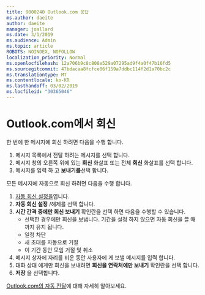 ```yaml
---
title: 9000240 Outlook.com 응답
ms.author: daeite
author: daeite
manager: joallard
ms.date: 3/1/2019
ms.audience: Admin
ms.topic: article
ROBOTS: NOINDEX, NOFOLLOW
localization_priority: Normal
ms.openlocfilehash: 12a706b9c8c808e529a07295ad9f4a0f47b16fd5
ms.sourcegitcommit: 47bdacaa8fcfce06f159a7ddbc114f2d1a70bc2c
ms.translationtype: MT
ms.contentlocale: ko-KR
ms.lasthandoff: 03/02/2019
ms.locfileid: "30365046"
---
```

# <a name="replying-in-outlookcom"></a>Outlook.com에서 회신

한 번에 한 메시지에 회신 하려면 다음을 수행 합니다.

1. 메시지 목록에서 전달 하려는 메시지를 선택 합니다.
2. 메시지 창의 오른쪽 위에 있는 **회신** 화살표 또는 전체 **회신** 화살표를 선택 합니다.
3. 메시지를 입력 하 고 **보내기를**선택 합니다.

모든 메시지에 자동으로 회신 하려면 다음을 수행 합니다.

1. [자동 회신 설정을](https://outlook.live.com/mail/options/mail/automaticReplies/automaticRepliesOption)엽니다.
2. **자동 회신 설정** /해제를 선택 합니다.
3. **시간 간격 중에만 회신 보내기** 확인란을 선택 하면 다음을 수행할 수 있습니다.
    - 선택한 경우에만 회신을 보냅니다. 기간을 설정 하지 않으면 자동 회신을 끌 때까지 유지 됩니다.
    - 일정 차단
    - 새 초대를 자동으로 거절
    - 이 기간 동안 모임 거절 및 취소
4. 메시지 상자에 자리를 비운 동안 사용자에 게 보낼 메시지를 입력 합니다.
5. 대화 상대 에게만 회신을 보내려면 **회신을 연락처에만 보내기** 확인란을 선택 합니다.
6. **저장** 을 선택합니다.

[Outlook.com의 자동 전달](https://support.office.com/article/14614626-9855-48dc-a986-dec81d07b1a0)에 대해 자세히 알아보세요.